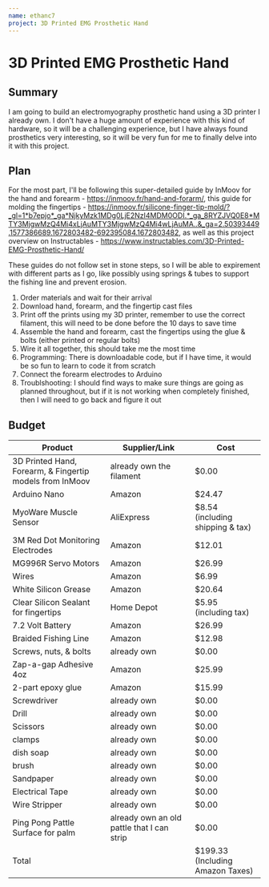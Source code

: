```yaml
---
name: ethanc7
project: 3D Printed EMG Prosthetic Hand
---
```


# 3D Printed EMG Prosthetic Hand

## Summary

I am going to build an electromyography prosthetic hand using a 3D printer I already own. I don't have a huge amount of experience with this kind of hardware, so it will be a challenging experience, but I have always found prosthetics very interesting, so it will be very fun for me to finally delve into it with this project.

## Plan
For the most part, I'll be following this super-detailed guide by InMoov for the hand and forearm - https://inmoov.fr/hand-and-forarm/, this guide for molding the fingertips - https://inmoov.fr/silicone-finger-tip-mold/?_gl=1*b7epjo*_ga*NjkyMzk1MDg0LjE2NzI4MDM0ODI.*_ga_8RYZJVQ0E8*MTY3MjgwMzQ4Mi4xLjAuMTY3MjgwMzQ4Mi4wLjAuMA..&_ga=2.50393449.1577386689.1672803482-692395084.1672803482, as well as this project overview on Instructables - https://www.instructables.com/3D-Printed-EMG-Prosthetic-Hand/

These guides do not follow set in stone steps, so I will be able to expirement with different parts as I go, like possibly using springs & tubes to support the fishing line and prevent erosion.

1. Order materials and wait for their arrival
2. Download hand, forearm, and the fingertip cast files
3. Print off the prints using my 3D printer, remember to use the correct filament, this will need to be done before the 10 days to save time
4. Assemble the hand and forearm, cast the fingertips using the glue & bolts (either printed or regular bolts)
5. Wire it all together, this should take me the most time
6. Programming: There is downloadable code, but if I have time, it would be so fun to learn to code it from scratch
7. Connect the forearm electrodes to Arduino
8. Troublshooting: I should find ways to make sure things are going as planned throughout, but if it is not working when completely finished, then I will need to go back and figure it out

## Budget
| Product         | Supplier/Link                         | Cost   |
| --------------- | ------------------------------------- | ------ |
| 3D Printed Hand, Forearm, & Fingertip models from InMoov   | already own the filament | $0.00  |
| Arduino Nano | Amazon  | $24.47 |
| MyoWare Muscle Sensor | AliExpress  | $8.54 (including shipping & tax) |
| 3M Red Dot Monitoring Electrodes | Amazon  | $12.01 |
| MG996R Servo Motors | Amazon  | $26.99 |
| Wires | Amazon  | $6.99 |
| White Silicon Grease |  Amazon | $20.64 |
| Clear Silicon Sealant for fingertips | Home Depot  | $5.95 (including tax) | 
| 7.2 Volt Battery | Amazon  | $26.99 |
| Braided Fishing Line | Amazon  | $12.98 |
| Screws, nuts, & bolts | already own  | $0.00 |
| Zap-a-gap Adhesive 4oz | Amazon  | $25.99 |
| 2-part epoxy glue | Amazon  | $15.99 |
| Screwdriver | already own  | $0.00 |
| Drill | already own  | $0.00 |
| Scissors | already own  | $0.00 |
| clamps |  already own | $0.00 |
| dish soap | already own  | $0.00 |
| brush | already own  | $0.00 |
| Sandpaper | already own  | $0.00 |
| Electrical Tape | already own  | $0.00 |
| Wire Stripper | already own  | $0.00 |
| Ping Pong Pattle Surface for palm | already own an old pattle that I can strip  | $0.00 |
| Total           |                                       | $199.33 (Including Amazon Taxes) |
